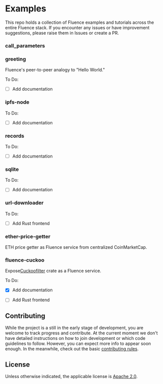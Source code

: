 # Examples

This repo holds a collection of Fluence examples and tutorials across the entire Fluence stack. If you encounter any issues or have improvement suggestions, please raise them in Issues or create a PR.

### call_parameters

### greeting
Fluence's peer-to-peer analogy to "Hello World."

To Do:
- [ ] Add documentation

### ipfs-node
To Do:
- [ ] Add documentation

### records

To Do:
- [ ] Add documentation

### sqlite

To Do:
- [ ] Add documentation


### url-downloader

To Do:
- [ ] Add Rust frontend


### ether-price-getter
ETH price getter as Fluence service from centralized CoinMarketCap.

### fluence-cuckoo
Expose[Cuckoofilter](https://crates.io/crates/cuckoofilter) crate as a Fluence service.

To Do:
- [x] Add documentation
- [ ] Add Rust frontend




## Contributing
While the project is a still in the early stage of development, you are welcome to track progress and contribute. At the current moment we don't have detailed instructions on how to join development or which code guidelines to follow. However, you can expect more info to appear soon enough. In the meanwhile, check out the basic [contributing rules](https://github.com/fluencelabs/fluence/blob/master/CONTRIBUTING.md).


## License
Unless otherwise indicated, the applicable license is [Apache 2.0](https://github.com/fluencelabs/fluence/blob/master/LICENSE).